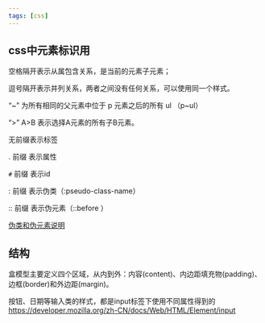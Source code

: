 ```yaml
---
tags: [css]
---
```

## css中元素标识用

空格隔开表示从属包含关系，是当前的元素子元素；

逗号隔开表示并列关系，两者之间没有任何关系，可以使用同一个样式。

“~” 为所有相同的父元素中位于 p 元素之后的所有 ul （p~ul）

“>” A>B 表示选择A元素的所有子B元素。

无前缀表示标签

. 前缀 表示属性

`#` 前缀 表示id

: 前缀 表示伪类（:pseudo-class-name）

:: 前缀 表示伪元素（::before ）

[伪类和伪元素说明](https://developer.mozilla.org/zh-CN/docs/Learn/CSS/Building_blocks/Selectors/Pseudo-classes_and_pseudo-elements)

## 结构

盒模型主要定义四个区域，从内到外：内容(content)、内边距填充物(padding)、边框(border)和外边距(margin)。

按钮、日期等输入类的样式，都是input标签下使用不同属性得到的
<https://developer.mozilla.org/zh-CN/docs/Web/HTML/Element/input>
